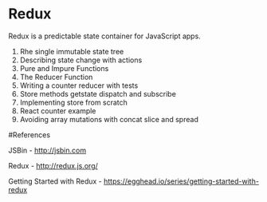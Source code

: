 # Redux
Redux is a predictable state container for JavaScript apps.

1) Rhe single immutable state tree
2) Describing state change with actions
3) Pure and Impure Functions
4) The Reducer Function
5) Writing a counter reducer with tests
6) Store methods getstate dispatch and subscribe
7) Implementing store from scratch
8) React counter example
9) Avoiding array mutations with concat slice and spread


#References

JSBin - http://jsbin.com

Redux - http://redux.js.org/

Getting Started with Redux - https://egghead.io/series/getting-started-with-redux
